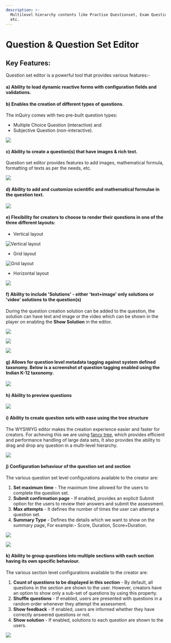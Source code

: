 ```yaml
---
description: >-
  Multilevel hierarchy contents like Practise Questionset, Exam Questionset,
  etc.
---
```


# Question & Question Set Editor

## Key Features:

Question set editor is a powerful tool that provides various features:-

#### a) Ability to load dynamic reactive forms with configuration fields and validations.

#### b) Enables the creation of different types of questions.

The inQuiry comes with two pre-built question types:

* Multiple Choice Question (interactive) and
* Subjective Question (non-interactive).

![](<../../../.gitbook/assets/image (14) (1) (2).png>)

#### c) Ability to create a question(s) that have images & rich text.

Question set editor provides features to add images, mathematical formula, formatting of texts as per the needs, etc.

![](<../../../.gitbook/assets/image (18).png>)

#### d) Ability to add and customize scientific and mathematical formulae in the question text.

![](<../../../.gitbook/assets/image (29).png>)

#### e) Flexibility for creators to choose to render their questions in one of the three different layouts:&#x20;

* &#x20;Vertical layout

![Vertical layout](<../../../.gitbook/assets/image (4) (1).png>)

* Grid layout

![Grid layout](<../../../.gitbook/assets/image (8).png>)

* &#x20;Horizontal layout

![](<../../../.gitbook/assets/image (18) (1).png>)

#### f) Ability to include 'Solutions' - either 'text+image' only solutions or 'video' solutions to the question(s)

During the question creation solution can be added to the question, the solution can have text and image or the video which can be shown in the player on enabling the **Show Solution** in the editor.

![](<../../../.gitbook/assets/image (21) (1).png>)

![](../../../.gitbook/assets/Mcq-text-solution.png)

![](../../../.gitbook/assets/Mcq-video-solution.png)

#### g) Allows for question level metadata tagging against system defined taxonomy. Below is a screenshot of question tagging enabled using the Indian K-12 taxonomy.

![](../../../.gitbook/assets/question-metadata.png)

#### h) Ability to preview questions

![](../../../.gitbook/assets/question-preview.png)

#### i) Ability to create question sets with ease using the tree structure

The WYSIWYG editor makes the creation experience easier and faster for creators. For acheving this we are using [fancy tree](https://github.com/mar10/fancytree/wiki),  which provides efficient and performance handling of large data sets, It also provides the ability to drag and drop any question in a multi-level hierarchy.



![](../../../.gitbook/assets/Questionset.png)

#### j) Configuration behaviour of the question set and section

The various question set level configurations available to the creator are:

1. **Set maximum time** - The maximum time allowed for the users to complete the question set.
2. **Submit confirmation page** - If enabled, provides an explicit Submit option for the users to review their answers and submit the assessment.&#x20;
3. **Max attempts** - It defines the number of times the user can attempt a question set.
4. **Summary Type** - Defines the details which we want to show on the summary page, For example:- Score, Duration, Score+Duration.&#x20;

![](../../../.gitbook/assets/Question-set-behaviour-fields.png)

![](../../../.gitbook/assets/Questionset-preview.png)

#### k) Ability to group questions into multiple sections with each section having its own specific behaviour.

The various section level configurations available to the creator are:

1. **Count of questions to be displayed in this section** - By default, all questions in the section are shown to the user. However, creators have an option to show only a sub-set of questions by using this property.
2. **Shuffle questions** - If enabled, users are presented with questions in a random order whenever they attempt the assessment.
3. **Show feedback** - If enabled, users are informed whether they have correctly answered questions or not.&#x20;
4. **Show solution** - If enabled, solutions to each question are shown to the users.

![](../../../.gitbook/assets/section-form.png)

